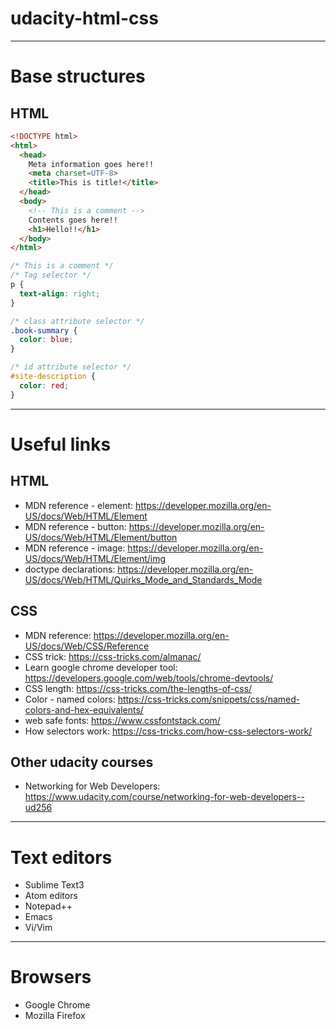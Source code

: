 # udacity-html-css
------------------

# Base structures

## HTML
```HTML
<!DOCTYPE html>
<html>
  <head>
    Meta information goes here!!
    <meta charset=UTF-8>
    <title>This is title!</title>
  </head>
  <body>
    <!-- This is a comment -->
    Contents goes here!!
    <h1>Hello!!</h1>
  </body>
</html>
```

```CSS
/* This is a comment */
/* Tag selector */
p {
  text-align: right;
}

/* class attribute selector */
.book-summary {
  color: blue;
}

/* id attribute selector */
#site-description {
  color: red;
}
```

--------------
# Useful links

## HTML
* MDN reference - element: https://developer.mozilla.org/en-US/docs/Web/HTML/Element
* MDN reference - button: https://developer.mozilla.org/en-US/docs/Web/HTML/Element/button
* MDN reference - image: https://developer.mozilla.org/en-US/docs/Web/HTML/Element/img
* doctype declarations: https://developer.mozilla.org/en-US/docs/Web/HTML/Quirks_Mode_and_Standards_Mode

## CSS
* MDN reference: https://developer.mozilla.org/en-US/docs/Web/CSS/Reference
* CSS trick: https://css-tricks.com/almanac/
* Learn google chrome developer tool: https://developers.google.com/web/tools/chrome-devtools/
* CSS length: https://css-tricks.com/the-lengths-of-css/
* Color - named colors: https://css-tricks.com/snippets/css/named-colors-and-hex-equivalents/
* web safe fonts: https://www.cssfontstack.com/
* How selectors work: https://css-tricks.com/how-css-selectors-work/

## Other udacity courses
* Networking for Web Developers: https://www.udacity.com/course/networking-for-web-developers--ud256

---------------
# Text editors
* Sublime Text3
* Atom editors
* Notepad++
* Emacs
* Vi/Vim

----------
# Browsers
* Google Chrome
* Mozilla Firefox
